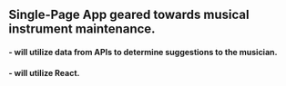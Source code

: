 ## Single-Page App geared towards musical instrument maintenance.
#### - will utilize data from APIs to determine suggestions to the musician.
#### - will utilize React.
